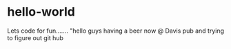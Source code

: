 # hello-world
Lets code for fun.......
"hello guys having a beer now @ Davis pub and trying to figure out git hub
